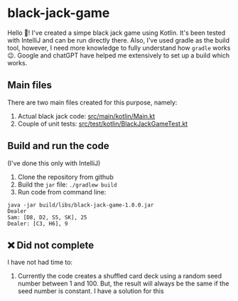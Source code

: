 # black-jack-game
Hello 👋! I've created a simpe black jack game using Kotlin. It's been tested with IntelliJ and can be run directly there. Also, I've used gradle as the build tool, however, I need more knowledge to fully understand how `gradle` works 😉. Google and chatGPT have helped me extensively to set up a build which works. 

## Main files
There are two main files created for this purpose, namely: 
1. Actual black jack code: [src/main/kotlin/Main.kt](src/main/kotlin/Main.kt)
2. Couple of unit tests: [src/test/kotlin/BlackJackGameTest.kt](src/test/kotlin/BlackJackGameTest.kt)

## Build and run the code
(I've done this only with IntelliJ)
1. Clone the repository from github
2. Build the `jar` file: `./gradlew build`
3. Run code from command line:
```shell
java -jar build/libs/black-jack-game-1.0.0.jar
Dealer
Sam: [D8, D2, S5, SK], 25
Dealer: [C3, H6], 9
```


## :x: Did not complete
I have not had time to:
1. Currently the code creates a shuffled card deck using a random seed number between 1 and 100. But, the result will always be the same if the seed number is constant.
I have a solution for this

   
